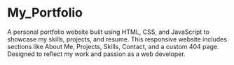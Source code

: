 # My_Portfolio
A personal portfolio website built using HTML, CSS, and JavaScript to showcase my skills, projects, and resume. This responsive website includes sections like About Me, Projects, Skills, Contact, and a custom 404 page. Designed to reflect my work and passion as a web developer.

